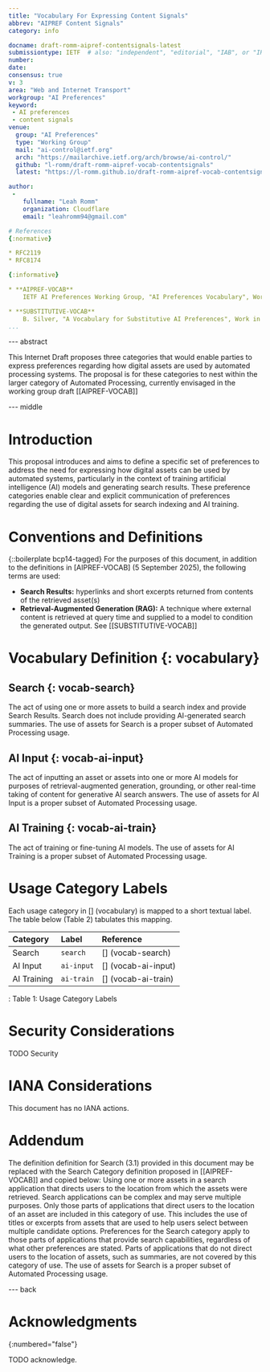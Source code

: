 ```yaml
---
title: "Vocabulary For Expressing Content Signals"
abbrev: "AIPREF Content Signals"
category: info

docname: draft-romm-aipref-contentsignals-latest
submissiontype: IETF  # also: "independent", "editorial", "IAB", or "IRTF"
number:
date:
consensus: true
v: 3
area: "Web and Internet Transport"
workgroup: "AI Preferences"
keyword:
 - AI preferences
 - content signals
venue:
  group: "AI Preferences"
  type: "Working Group"
  mail: "ai-control@ietf.org"
  arch: "https://mailarchive.ietf.org/arch/browse/ai-control/"
  github: "l-romm/draft-romm-aipref-vocab-contentsignals"
  latest: "https://l-romm.github.io/draft-romm-aipref-vocab-contentsignals/draft-romm-aipref-contentsignals.html"

author:
 -
    fullname: "Leah Romm"
    organization: Cloudflare
    email: "leahromm94@gmail.com"

# References
{:normative}

* RFC2119
* RFC8174

{:informative}

* **AIPREF-VOCAB**
    IETF AI Preferences Working Group, "AI Preferences Vocabulary", Work in Progress, Internet-Draft, draft-ietf-aipref-vocab, <https://ietf-wg-aipref.github.io/drafts/draft-ietf-aipref-vocab.html>.

* **SUBSTITUTIVE-VOCAB**
    B. Silver, "A Vocabulary for Substitutive AI Preferences", Work in Progress, Internet-Draft, draft-silver-aipref-vocab-substitutive-00, 8 July 2024, <https://datatracker.ietf.org/doc/html/draft-silver-aipref-vocab-substitutive-00>.
...
```


--- abstract

This Internet Draft proposes three categories that would enable parties to express preferences regarding how digital assets are used by automated processing systems. The proposal is for these categories to nest within the larger category of Automated Processing, currently envisaged in the working group draft [[AIPREF-VOCAB]]


--- middle

# Introduction

This proposal introduces and aims to define a specific set of preferences to address the need for expressing how digital assets can be used by automated systems, particularly in the context of training artificial intelligence (AI) models and generating search results. These preference categories enable clear and explicit communication of preferences regarding the use of digital assets for search indexing and AI training.


# Conventions and Definitions

{::boilerplate bcp14-tagged}
For the purposes of this document, in addition to the definitions in [AIPREF-VOCAB] (5 September 2025), the following terms are used:
* **Search Results:** hyperlinks and short excerpts returned from contents of the retrieved asset(s)
* **Retrieval-Augmented Generation (RAG):** A technique where external content is retrieved at query time and supplied to a model to condition the generated output. See [[SUBSTITUTIVE-VOCAB]]

# Vocabulary Definition {: vocabulary}

## Search {: vocab-search}
The act of using one or more assets to build a search index and provide Search Results. Search does not include providing AI-generated search summaries.
The use of assets for Search is a proper subset of Automated Processing usage.

## AI Input {: vocab-ai-input}
The act of inputting an asset or assets into one or more AI models for purposes of retrieval-augmented generation, grounding, or other real-time taking of content for generative AI search answers. 
The use of assets for AI Input is a proper subset of Automated Processing usage.

## AI Training {: vocab-ai-train}
The act of training or fine-tuning AI models.
The use of assets for AI Training is a proper subset of Automated Processing usage.

# Usage Category Labels

Each usage category in [] (vocabulary) is mapped to a short textual label. The table below (Table 2) tabulates this mapping.

| Category    | Label      | Reference              |
|:------------|:-----------|:-----------------------|
| Search      | `search`   | [] (vocab-search)            |
| AI Input    | `ai-input` | [] (vocab-ai-input)            |
| AI Training | `ai-train` | [] (vocab-ai-train)            |
: Table 1: Usage Category Labels


# Security Considerations

TODO Security


# IANA Considerations

This document has no IANA actions.

# Addendum
The definition definition for Search (3.1) provided in this document may be replaced with the Search Category definition proposed in [[AIPREF-VOCAB]] and copied below:
Using one or more assets in a search application that directs users to the location from which the assets were retrieved.
Search applications can be complex and may serve multiple purposes. Only those parts of applications that direct users to the location of an asset are included in this category of use. This includes the use of titles or excerpts from assets that are used to help users select between multiple candidate options.
Preferences for the Search category apply to those parts of applications that provide search capabilities, regardless of what other preferences are stated.
Parts of applications that do not direct users to the location of assets, such as summaries, are not covered by this category of use.
The use of assets for Search is a proper subset of Automated Processing usage.



--- back

# Acknowledgments
{:numbered="false"}

TODO acknowledge.

